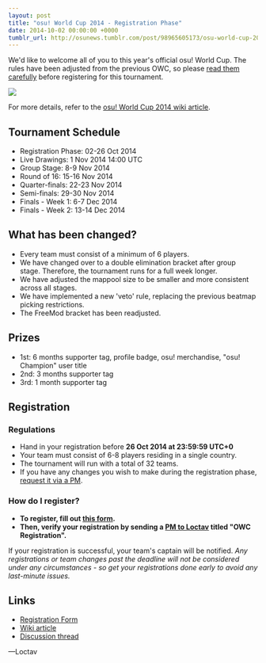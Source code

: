 ```yaml
---
layout: post
title: "osu! World Cup 2014 - Registration Phase"
date: 2014-10-02 00:00:00 +0000
tumblr_url: http://osunews.tumblr.com/post/98965605173/osu-world-cup-2014-registration-phase
---
```


We'd like to welcome all of you to this year's official osu! World Cup. The rules have been adjusted from the previous OWC, so please [read them carefully](https://osu.ppy.sh/help/wiki/Tournaments/OWC/2014#ruleset) before registering for this tournament.

![](/wiki/shared/news/banners/owc_2014.png)

For more details, refer to the [osu! World Cup 2014 wiki article](https://osu.ppy.sh/help/wiki/Tournaments/OWC/2014).

## Tournament Schedule

-   Registration Phase: 02-26 Oct 2014
-   Live Drawings: 1 Nov 2014 14:00 UTC
-   Group Stage: 8-9 Nov 2014
-   Round of 16: 15-16 Nov 2014
-   Quarter-finals: 22-23 Nov 2014
-   Semi-finals: 29-30 Nov 2014
-   Finals - Week 1: 6-7 Dec 2014
-   Finals - Week 2: 13-14 Dec 2014

## What has been changed?

-   Every team must consist of a minimum of 6 players.
-   We have changed over to a double elimination bracket after group stage. Therefore, the tournament runs for a full week longer.
-   We have adjusted the mappool size to be smaller and more consistent across all stages.
-   We have implemented a new 'veto' rule, replacing the previous beatmap picking restrictions.
-   The FreeMod bracket has been readjusted.

## Prizes

-   1st: 6 months supporter tag, profile badge, osu! merchandise, "osu! Champion" user title
-   2nd: 3 months supporter tag
-   3rd: 1 month supporter tag

## Registration

### Regulations

-   Hand in your registration before **26 Oct 2014 at 23:59:59 UTC+0**
-   Your team must consist of 6-8 players residing in a single country.
-   The tournament will run with a total of 32 teams.
-   If you have any changes you wish to make during the registration phase, [request it via a PM](https://osu.ppy.sh/home/messages/users/71366).

### How do I register?

-   **To register, fill out [this form](https://docs.google.com/forms/d/1_muZpv0qYzT0vmBJqhK_os0DWHO8k5TA7-wioKN5mng/edit).**
-   **Then, verify your registration by sending a [PM to Loctav](https://osu.ppy.sh/home/messages/users/71366) titled "OWC Registration".**

If your registration is successful, your team's captain will be notified. _Any registrations or team changes past the deadline will not be considered under any circumstances - so get your registrations done early to avoid any last-minute issues._

## Links

-   [Registration Form](https://docs.google.com/forms/d/1_muZpv0qYzT0vmBJqhK_os0DWHO8k5TA7-wioKN5mng/edit)
-   [Wiki article](https://osu.ppy.sh/help/wiki/Tournaments/OWC/2014)
-   [Discussion thread](https://osu.ppy.sh/community/forums/posts/3410198)

—Loctav
